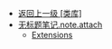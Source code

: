 - [返回上一级 [类库]](语言/csharp/类库/)
- [无标题笔记.note.attach](语言/csharp/类库/无标题笔记.note.attach/)
  - [Extensions](语言/csharp/类库/无标题笔记.note.attach/Extensions.md)
